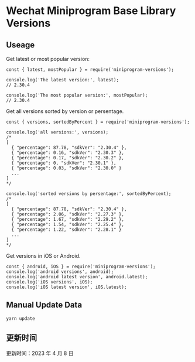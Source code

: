 
# Wechat Miniprogram Base Library Versions

## Useage

Get latest or most popular version:

```;
const { latest, mostPopular } = require('miniprogram-versions');

console.log('The latest version:', latest);
// 2.30.4

console.log('The most popular version:', mostPopular);
// 2.30.4

```

Get all versions sorted by version or persentage.

```
const { versions, sortedByPercent } = require('miniprogram-versions');

console.log('all versions:', versions);
/*
[
  { "percentage": 87.78, "sdkVer": "2.30.4" },
  { "percentage": 0.16, "sdkVer": "2.30.3" },
  { "percentage": 0.17, "sdkVer": "2.30.2" },
  { "percentage": 0, "sdkVer": "2.30.1" },
  { "percentage": 0.03, "sdkVer": "2.30.0" }
  ...
]
*/

console.log('sorted versions by persentage:', sortedByPercent);
/*
[
  { "percentage": 87.78, "sdkVer": "2.30.4" },
  { "percentage": 2.06, "sdkVer": "2.27.3" },
  { "percentage": 1.67, "sdkVer": "2.29.2" },
  { "percentage": 1.54, "sdkVer": "2.25.4" },
  { "percentage": 1.22, "sdkVer": "2.28.1" }
  ...
]
*/
```

Get versions in iOS or Android.

```
const { android, iOS } = require('miniprogram-versions');
console.log('android versions', android);
console.log('android latest version', android.latest);
console.log('iOS versions', iOS);
console.log('iOS latest version', iOS.latest);
```

## Manual Update Data

```
yarn update
```

## 更新时间

更新时间：2023 年 4 月 8 日
